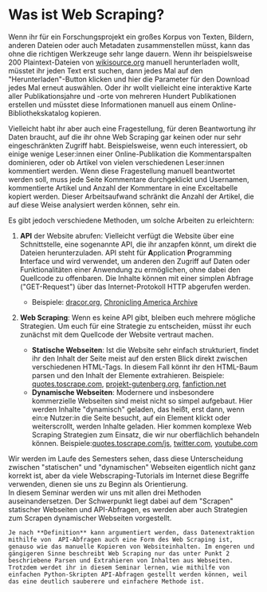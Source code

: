 # Was ist Web Scraping? 

Wenn ihr für ein Forschungsprojekt ein großes Korpus von Texten, Bildern, anderen Dateien oder auch Metadaten zusammenstellen müsst, kann das ohne die richtigen Werkzeuge sehr lange dauern. Wenn ihr beispielsweise 200 Plaintext-Dateien von [wikisource.org](https://de.wikisource.org) manuell herunterladen wollt, müsstet ihr jeden Text erst suchen, dann jedes Mal auf den "Herunterladen"-Button klicken und hier die Parameter für den Download jedes Mal erneut auswählen. Oder ihr wollt vielleicht eine interaktive Karte aller Publikationsjahre und -orte von mehreren Hundert Publikationen erstellen und müsstet diese Informationen manuell aus einem Online-Bibliothekskatalog kopieren.

Vielleicht habt ihr aber auch eine Fragestellung, für deren Beantwortung ihr Daten braucht, auf die ihr ohne Web Scraping gar keinen oder nur sehr eingeschränkten Zugriff habt. Beispielsweise, wenn euch interessiert, ob einige wenige Leser:innen einer Online-Publikation die Kommentarspalten dominieren, oder ob Artikel von vielen verschiedenen Leser:innen kommentiert werden. Wenn diese Fragestellung manuell beantwortet werden soll, muss jede Seite Kommentare durchgeklickt und Usernamen, kommentierte Artikel und Anzahl der Kommentare in eine Exceltabelle kopiert werden. Dieser Arbeitsaufwand schränkt die Anzahl der Artikel, die auf diese Weise analysiert werden können, sehr ein. 

<!-- Ein anderes Beispiel: Ihr wollt eine interaktive Karte aller Publikationsjahre und -orte von mehreren Hundert Publikationen erstellen. Anstatt diese Informationen manuell aus einem Online-Bibliothekskatalog zu kopieren, könntet ihr auch die Metadaten herunterladen und die Informationen automatisch extrahieren. -->

Es gibt jedoch verschiedene Methoden, um solche Arbeiten zu erleichtern: 

1. **API** der Website abrufen: Vielleicht verfügt die Website über eine Schnittstelle, eine sogenannte API, die ihr anzapfen könnt, um direkt die Dateien herunterzuladen. API steht für **A**pplication **P**rogramming **I**nterface und wird verwendet, um anderen den Zugriff auf Daten oder Funktionalitäten einer Anwendung zu ermöglichen, ohne dabei den Quellcode zu offenbaren. Die Inhalte können mit einer simplen Abfrage ("GET-Request") über das Internet-Protokoll HTTP abgerufen werden. 
     + Beispiele: [dracor.org](https://dracor.org/doc/api), [Chronicling America Archive](https://chroniclingamerica.loc.gov/about/api/) 

2. **Web Scraping**: Wenn es keine API gibt, bleiben euch mehrere mögliche Strategien. Um euch für eine Strategie zu entscheiden, müsst ihr euch zunächst mit dem Quellcode der Website vertraut machen. 
     + **Statische Webseiten**: Ist die Website sehr einfach strukturiert, findet ihr den Inhalt der Seite meist auf den ersten Blick direkt zwischen verschiedenen HTML-Tags. In diesem Fall könnt ihr den HTML-Baum parsen und den Inhalt der Elemente extrahieren.
Beispiele: [quotes.toscrape.com](https://quotes.toscrape.com/), [projekt-gutenberg.org](https://www.projekt-gutenberg.org), [fanfiction.net](https://www.fanfiction.net)
     + **Dynamische Webseiten**: Modernere und insbesondere kommerzielle Webseiten sind meist nicht so simpel aufgebaut. Hier werden Inhalte "dynamisch" geladen, das heißt, erst dann, wenn ein:e Nutzer:in die Seite besucht, auf ein Element klickt oder weiterscrollt, werden Inhalte geladen. Hier kommen komplexe Web Scraping Strategien zum Einsatz, die wir nur oberflächlich behandeln können. 
Beispiele:[quotes.toscrape.com/js](https://quotes.toscrape.com/js), [twitter.com](https://twitter.com/), [youtube.com](https://www.youtube.com/)

Wir werden im Laufe des Semesters sehen, dass diese Unterscheidung zwischen "statischen" und "dynamischen" Webseiten eigentlich nicht ganz korrekt ist, aber da viele Webscraping-Tutorials im Internet diese Begriffe verwenden, dienen sie uns zu Beginn als Orientierung.  
In diesem Seminar werden wir uns mit allen drei Methoden auseinandersetzen. Der Schwerpunkt liegt dabei auf dem "Scrapen" statischer Webseiten und API-Abfragen, es werden aber auch Strategien zum Scrapen dynamischer Webseiten vorgestellt. 

```{note}
Je nach **Definition** kann argumentiert werden, dass Datenextraktion mithilfe von  API-Abfragen auch eine Form des Web Scraping ist, genauso wie das manuelle Kopieren von Websiteinhalten. Im engeren und gängigeren Sinne beschreibt Web Scraping nur das unter Punkt 2 beschriebene Parsen und Extrahieren von Inhalten aus Webseiten. Trotzdem werdet ihr in diesem Seminar lernen, wie mithilfe von einfachen Python-Skripten API-Abfragen gestellt werden können, weil das eine deutlich sauberere und einfachere Methode ist. 
```


